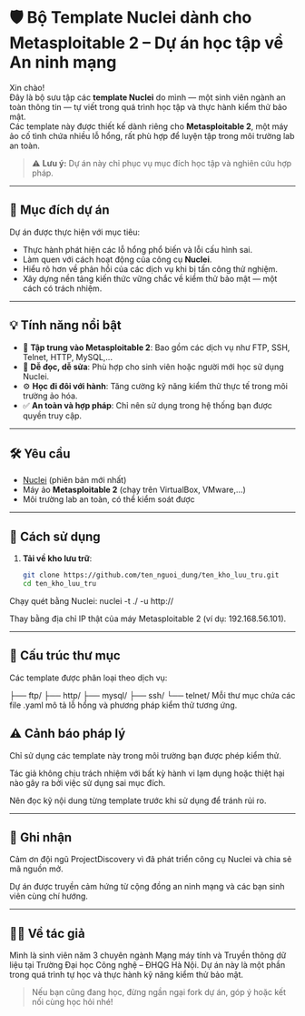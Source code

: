 # 🛡️ Bộ Template Nuclei dành cho Metasploitable 2 – Dự án học tập về An ninh mạng

Xin chào!  
Đây là bộ sưu tập các **template Nuclei** do mình — một sinh viên ngành an toàn thông tin — tự viết trong quá trình học tập và thực hành kiểm thử bảo mật.  
Các template này được thiết kế dành riêng cho **Metasploitable 2**, một máy ảo cố tình chứa nhiều lỗ hổng, rất phù hợp để luyện tập trong môi trường lab an toàn.

> ⚠️ **Lưu ý:** Dự án này chỉ phục vụ mục đích học tập và nghiên cứu hợp pháp.

---

## 🎯 Mục đích dự án

Dự án được thực hiện với mục tiêu:

- Thực hành phát hiện các lỗ hổng phổ biến và lỗi cấu hình sai.
- Làm quen với cách hoạt động của công cụ **Nuclei**.
- Hiểu rõ hơn về phản hồi của các dịch vụ khi bị tấn công thử nghiệm.
- Xây dựng nền tảng kiến thức vững chắc về kiểm thử bảo mật — một cách có trách nhiệm.

---

## 💡 Tính năng nổi bật

- 📌 **Tập trung vào Metasploitable 2**: Bao gồm các dịch vụ như FTP, SSH, Telnet, HTTP, MySQL,...
- 🧩 **Dễ đọc, dễ sửa**: Phù hợp cho sinh viên hoặc người mới học sử dụng Nuclei.
- ⚙️ **Học đi đôi với hành**: Tăng cường kỹ năng kiểm thử thực tế trong môi trường ảo hóa.
- ✅ **An toàn và hợp pháp**: Chỉ nên sử dụng trong hệ thống bạn được quyền truy cập.

---

## 🛠 Yêu cầu

- [Nuclei](https://github.com/projectdiscovery/nuclei) (phiên bản mới nhất)
- Máy ảo **Metasploitable 2** (chạy trên VirtualBox, VMware,…)
- Môi trường lab an toàn, có thể kiểm soát được

---

## 🚀 Cách sử dụng

1. **Tải về kho lưu trữ**:
   ```bash
   git clone https://github.com/ten_nguoi_dung/ten_kho_luu_tru.git
   cd ten_kho_luu_tru
Chạy quét bằng Nuclei:
  nuclei -t ./ -u http://<ip-cua-metasploitable2>

Thay <ip-cua-metasploitable2> bằng địa chỉ IP thật của máy Metasploitable 2 (ví dụ: 192.168.56.101).

---

## 📁 Cấu trúc thư mục
Các template được phân loại theo dịch vụ:

├── ftp/
├── http/
├── mysql/
├── ssh/
└── telnet/
Mỗi thư mục chứa các file .yaml mô tả lỗ hổng và phương pháp kiểm thử tương ứng.

## ⚠️ Cảnh báo pháp lý
Chỉ sử dụng các template này trong môi trường bạn được phép kiểm thử.

Tác giả không chịu trách nhiệm với bất kỳ hành vi lạm dụng hoặc thiệt hại nào gây ra bởi việc sử dụng sai mục đích.

Nên đọc kỹ nội dung từng template trước khi sử dụng để tránh rủi ro.

---

## 🙏 Ghi nhận
Cảm ơn đội ngũ ProjectDiscovery vì đã phát triển công cụ Nuclei và chia sẻ mã nguồn mở.

Dự án được truyền cảm hứng từ cộng đồng an ninh mạng và các bạn sinh viên cùng chí hướng.

---

## 👨‍🎓 Về tác giả
Mình là sinh viên năm 3 chuyên ngành Mạng máy tính và Truyền thông dữ liệu tại Trường Đại học Công nghệ – ĐHQG Hà Nội.
Dự án này là một phần trong quá trình tự học và thực hành kỹ năng kiểm thử bảo mật.

> Nếu bạn cũng đang học, đừng ngần ngại fork dự án, góp ý hoặc kết nối cùng học hỏi nhé!
